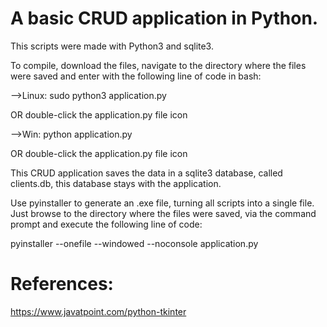 # A basic CRUD application in Python.

This scripts were made with Python3 and sqlite3.

To compile, download the files, navigate to the directory where the files were saved and enter with the following line of code in bash:

-->Linux:
	  sudo python3 application.py

OR double-click the application.py file icon

-->Win:
	  python application.py 

OR double-click the application.py file icon

This CRUD application saves the data in a sqlite3 database, called clients.db, this database stays with the application.

Use pyinstaller to generate an .exe file, turning all scripts into a single file.
Just browse to the directory where the files were saved, via the command prompt and execute the following line of code:

pyinstaller --onefile --windowed --noconsole application.py

# References:

  https://www.javatpoint.com/python-tkinter
